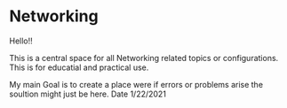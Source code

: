 # Networking

Hello!!

This is a central space for all Networking related topics or configurations. 
This is for educatial and practical use. 

My main Goal is to create a place were if errors or problems arise the soultion might just be here. 
Date 1/22/2021


